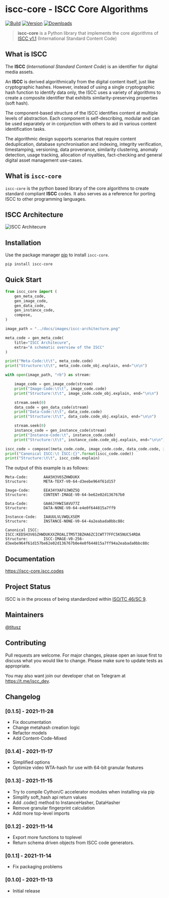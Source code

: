 # iscc-core - ISCC Core Algorithms

[![Build](https://github.com/iscc/iscc-core/actions/workflows/tests.yml/badge.svg)](https://github.com/iscc/iscc-core/actions/workflows/tests.yml)
[![Version](https://img.shields.io/pypi/v/iscc-core.svg)](https://pypi.python.org/pypi/iscc-core/)
[![Downloads](https://pepy.tech/badge/iscc-core)](https://pepy.tech/project/iscc-core)

> **iscc-core** is a Python library that implements the core algorithms of [ISCC v1.1](https://iscc.codes)
(International Standard Content Code)

## What is ISCC

The **ISCC** (*International Standard Content Code*) is an identifier for digital media
assets.

An **ISCC** is derived algorithmically from the digital content itself, just like
cryptographic hashes. However, instead of using a single cryptographic hash function to
identify data only, the ISCC uses a variety of algorithms to create a composite
identifier that exhibits similarity-preserving properties (soft hash).

The component-based structure of the ISCC identifies content at multiple levels of
abstraction. Each component is self-describing, modular and can be used separately or
in conjunction with others to aid in various content identification tasks.

The algorithmic design supports scenarios that require content deduplication, database
synchronisation and indexing, integrity verification, timestamping, versioning, data
provenance, similarity clustering, anomaly detection, usage tracking, allocation of
royalties, fact-checking and general digital asset management use-cases.

## What is `iscc-core`

`iscc-core` is the python based library of the core algorithms to create standard
compliant **ISCC** codes. It also serves as a reference for porting ISCC to other
programming languages.

## ISCC Architecture

![ISCC Architecure](https://raw.githubusercontent.com/iscc/iscc-core/master/docs/images/iscc-architecture.png)

## Installation

Use the package manager [pip](https://pip.pypa.io/en/stable/) to install `iscc-core`.

```bash
pip install iscc-core
```

## Quick Start

```python
from iscc_core import (
    gen_meta_code,
    gen_image_code,
    gen_data_code,
    gen_instance_code,
    compose,
)

image_path = "../docs/images/iscc-architecture.png"

meta_code = gen_meta_code(
    title="ISCC Architecure",
    extra="A schematic overview of the ISCC"
)

print("Meta-Code:\t\t", meta_code.code)
print("Structure:\t\t", meta_code.code_obj.explain, end="\n\n")

with open(image_path, "rb") as stream:

    image_code = gen_image_code(stream)
    print("Image-Code:\t\t", image_code.code)
    print("Structure:\t\t", image_code.code_obj.explain, end="\n\n")

    stream.seek(0)
    data_code = gen_data_code(stream)
    print("Data-Code:\t\t", data_code.code)
    print("Structure:\t\t", data_code.code_obj.explain, end="\n\n")

    stream.seek(0)
    instance_code = gen_instance_code(stream)
    print("Instance-Code:\t", instance_code.code)
    print("Structure:\t\t", instance_code.code_obj.explain, end="\n\n")

iscc_code = compose((meta_code.code, image_code.code, data_code.code, instance_code.code))
print("Canonical ISCC:\t ISCC:{}".format(iscc_code.code))
print("Structure:\t\t", iscc_code.explain)
```

The output of this example is as follows:

```
Meta-Code:       AAA5H3V6SZHWDUKX
Structure:       META-TEXT-V0-64-d3eebe964f61d157

Image-Code:      EEA34YXAFUJWOZ5Q
Structure:       CONTENT-IMAGE-V0-64-be62e02d136767b0

Data-Code:       GAA6JYHWISAVU77Z
Structure:       DATA-NONE-V0-64-e4e0f644815a7ff9

Instance-Code:   IAAUULVLVWQLXSEM
Structure:       INSTANCE-NONE-V0-64-4a2eabada0bbc88c

Canonical ISCC:  ISCC:KED5H3V6SZHWDUKXXZROALITM5T3BZHA6ZCICWT77FFC5K5NUC54RDA
Structure:       ISCC-IMAGE-V0-256-d3eebe964f61d157be62e02d136767b0e4e0f644815a7ff94a2eabada0bbc88c
```

## Documentation

https://iscc-core.iscc.codes

## Project Status

ISCC is in the process of being standardized within
[ISO/TC 46/SC 9](https://www.iso.org/standard/77899.html).

## Maintainers
[@titusz](https://github.com/titusz)

## Contributing

Pull requests are welcome. For major changes, please open an issue first to discuss
what you would like to change. Please make sure to update tests as appropriate.

You may also want join our developer chat on Telegram at <https://t.me/iscc_dev>.


## Changelog

### [0.1.5] - 2021-11-28

- Fix documentation
- Change metahash creation logic
- Refactor models
- Add Content-Code-Mixed

### [0.1.4] - 2021-11-17
- Simplified options
- Optimize video WTA-hash for use with 64-bit granular features

### [0.1.3] - 2021-11-15
- Try to compile Cython/C accelerator modules when installing via pip
- Simplify soft_hash api return values
- Add .code() method to InstanceHasher, DataHasher
- Remove granular fingerprint calculation
- Add more top-level imports

### [0.1.2] - 2021-11-14
- Export more functions to toplevel
- Return schema driven objects from ISCC code generators.

### [0.1.1] - 2021-11-14
- Fix packaging problems

### [0.1.0] - 2021-11-13
- Initial release


